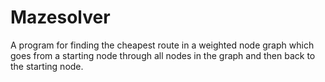 # Mazesolver
A program for finding the cheapest route in a weighted node graph which goes from a starting node through all nodes in the graph and then back to the starting node.
